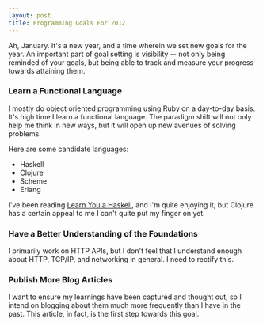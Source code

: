 ```yaml
---
layout: post
title: Programming Goals For 2012
---
```


Ah, January. It's a new year, and a time wherein we set new goals for the year. An important part of goal setting is visibility -- not only being reminded of your goals, but being able to track and measure your progress towards attaining them.

### Learn a Functional Language

I mostly do object oriented programming using Ruby on a day-to-day basis. It's high time I learn a functional language. The paradigm shift will not only help me think in new ways, but it will open up new avenues of solving problems.

Here are some candidate languages:

* Haskell
* Clojure
* Scheme
* Erlang

I've been reading [Learn You a Haskell](http://learnyouahaskell.com), and I'm quite enjoying it, but Clojure has a certain appeal to me I can't quite put my finger on yet.

### Have a Better Understanding of the Foundations

I primarily work on HTTP APIs, but I don't feel that I understand enough about HTTP, TCP/IP, and networking in general. I need to rectify this.

### Publish More Blog Articles

I want to ensure my learnings have been captured and thought out, so I intend on blogging about them much more frequently than I have in the past. This article, in fact, is the first step towards this goal.